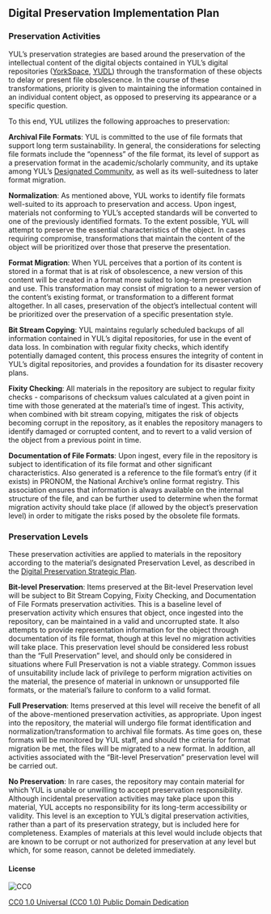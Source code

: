 ## Digital Preservation Implementation Plan

### Preservation Activities

YUL’s preservation strategies are based around the preservation of the intellectual content of the digital objects contained in YUL’s digital repositories ([YorkSpace](http://yorkspace.library.yorku.ca), [YUDL](http://digital.library.yorku.ca)) through the transformation of these objects to delay or present file obsolescence. In the course of these transformations, priority is given to maintaining the information contained in an individual content object, as opposed to preserving its appearance or a specific question.

To this end, YUL utilizes the following approaches to preservation:

**Archival File Formats**: YUL is committed to the use of file formats that support long term sustainability. In general, the considerations for selecting file formats include the “openness” of the file format, its level of support as a preservation format in the academic/scholarly community, and its uptake among YUL’s [Designated Community](http://digital.library.yorku.ca/content/digital-preservation-designated-community-definition), as well as its well-suitedness to later format migration.

**Normalization**: As mentioned above, YUL works to identify file formats well-suited to its approach to preservation and access. Upon ingest, materials not conforming to YUL’s accepted standards will be converted to one of the previously identified formats. To the extent possible, YUL will attempt to preserve the essential characteristics of the object. In cases requiring compromise, transformations that maintain the content of the object will be prioritized over those that preserve the presentation.

**Format Migration**: When YUL perceives that a portion of its content is stored in a format that is at risk of obsolescence, a new version of this content will be created in a format more suited to long-term preservation and use. This transformation may consist of migration to a newer version of the content’s existing format, or transformation to a different format altogether. In all cases, preservation of the object’s intellectual content will be prioritized over the preservation of a specific presentation style.

**Bit Stream Copying**: YUL maintains regularly scheduled backups of all information contained in YUL’s digital repositories, for use in the event of data loss. In combination with regular fixity checks, which identify potentially damaged content, this process ensures the integrity of content in YUL’s digital repositories, and provides a foundation for its disaster recovery plans.

**Fixity Checking**: All materials in the repository are subject to regular fixity checks - comparisons of checksum values calculated at a given point in time with those generated at the material’s time of ingest. This activity, when combined with bit stream copying, mitigates the risk of objects becoming corrupt in the repository, as it enables the repository managers to identify damaged or corrupted content, and to revert to a valid version of the object from a previous point in time.

**Documentation of File Formats**: Upon ingest, every file in the repository is subject to identification of its file format and other significant characteristics. Also generated is a reference to the file format’s entry (if it exists) in PRONOM, the National Archive’s online format registry. This association ensures that information is always available on the internal structure of the file, and can be further used to determine when the format migration activity should take place (if allowed by the object’s preservation level) in order to mitigate the risks posed by the obsolete file formats.

### Preservation Levels

These preservation activities are applied to materials in the repository according to the material’s designated Preservation Level, as described in the [Digital Preservation Strategic Plan](http://digital.library.yorku.ca/content/digital-preservation-strategic-plan).

**Bit-level Preservation**: Items preserved at the Bit-level Preservation level will be subject to Bit Stream Copying, Fixity Checking, and Documentation of File Formats preservation activities. This is a baseline level of preservation activity which ensures that object, once ingested into the repository, can be maintained in a valid and uncorrupted state. It also attempts to provide representation information for the object through documentation of its file format, though at this level no migration activities will take place. This preservation level should be considered less robust than the “Full Preservation” level, and should only be considered in situations where Full Preservation is not a viable strategy. Common issues of unsuitability include lack of privilege to perform migration activities on the material, the presence of material in unknown or unsupported file formats, or the material’s failure to conform to a valid format.

**Full Preservation**: Items preserved at this level will receive the benefit of all of the above-mentioned preservation activities, as appropriate. Upon ingest into the repository, the material will undergo file format identification and normalization/transformation to archival file formats. As time goes on, these formats will be monitored by YUL staff, and should the criteria for format migration be met, the files will be migrated to a new format. In addition, all activities associated with the “Bit-level Preservation” preservation level will be carried out.

**No Preservation**: In rare cases, the repository may contain material for which YUL is unable or unwilling to accept preservation responsibility. Although incidental preservation activities may take place upon this material, YUL accepts no responsibility for its long-term accessibility or validity. This level is an exception to YUL’s digital preservation activities, rather than a part of its preservation strategy, but is included here for completeness. Examples of materials at this level would include objects that are known to be corrupt or not authorized for preservation at any level but which, for some reason, cannot be deleted immediately.

#### License

![CC0](http://i.creativecommons.org/p/zero/1.0/88x31.png "CC0")

[CC0 1.0 Universal (CC0 1.0) Public Domain Dedication](http://creativecommons.org/publicdomain/zero/1.0/)
